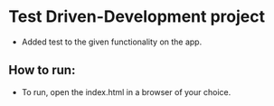 # Test Driven-Development project

* Added test to the given functionality on the app.

## How to run:

* To run, open the index.html in a browser of your choice.
